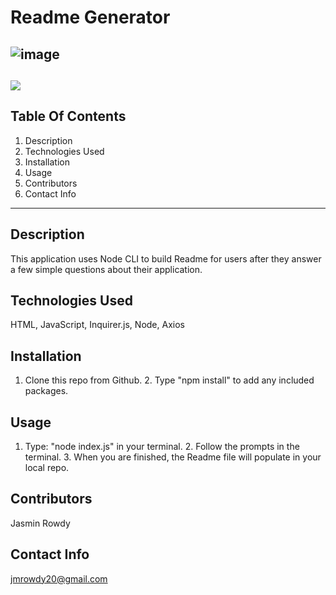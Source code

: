 
# Readme Generator
![image](https://user-images.githubusercontent.com/58674083/84425414-88455500-abef-11ea-8d74-a24271b4eedb.png)
--------------------------
![](https://avatars0.githubusercontent.com/u/58674083?v=4)
---------------------------
## Table Of Contents
1. Description
2. Technologies Used
3. Installation
4. Usage
5. Contributors
6. Contact Info
----------------------------
## Description
This application uses Node CLI to build Readme for users after they answer a few simple questions about their application.
## Technologies Used
HTML, JavaScript, Inquirer.js, Node, Axios
## Installation
1. Clone this repo from Github. 2. Type "npm install" to add any included packages.
## Usage
1. Type: "node index.js" in your terminal. 2. Follow the prompts in the terminal. 3. When you are finished, the Readme file will populate in your local repo.
## Contributors
Jasmin Rowdy
## Contact Info
jmrowdy20@gmail.com
